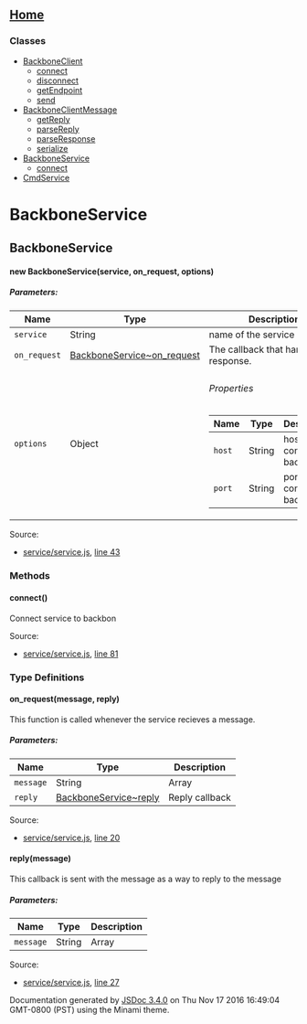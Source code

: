 [Home](index.md)
------------------

### Classes

-   [BackboneClient](BackboneClient.md)
    -   [connect](BackboneClient.md#connect)
    -   [disconnect](BackboneClient.md#disconnect)
    -   [getEndpoint](BackboneClient.md#getEndpoint)
    -   [send](BackboneClient.md#send)
-   [BackboneClientMessage](BackboneClientMessage.md)
    -   [getReply](BackboneClientMessage.md#getReply)
    -   [parseReply](BackboneClientMessage.md#parseReply)
    -   [parseResponse](BackboneClientMessage.md#parseResponse)
    -   [serialize](BackboneClientMessage.md#serialize)
-   [BackboneService](BackboneService.md)
    -   [connect](BackboneService.md#connect)
-   [CmdService](CmdService.md)

BackboneService
===============

BackboneService
---------------

#### <span class="type-signature"></span>new BackboneService<span class="signature">(service, on\_request, options)</span><span class="type-signature"></span>

##### Parameters:

<table>
<colgroup>
<col width="33%" />
<col width="33%" />
<col width="33%" />
</colgroup>
<thead>
<tr class="header">
<th>Name</th>
<th>Type</th>
<th>Description</th>
</tr>
</thead>
<tbody>
<tr class="odd">
<td><code>service</code></td>
<td><span class="param-type">String</span></td>
<td>name of the service</td>
</tr>
<tr class="even">
<td><code>on_request</code></td>
<td><span class="param-type"><a href="BackboneService.md#~on_request">BackboneService~on_request</a></span></td>
<td>The callback that handles the response.</td>
</tr>
<tr class="odd">
<td><code>options</code></td>
<td><span class="param-type">Object</span></td>
<td><h6 id="properties">Properties</h6>
<table>
<thead>
<tr class="header">
<th>Name</th>
<th>Type</th>
<th>Description</th>
</tr>
</thead>
<tbody>
<tr class="odd">
<td><code>host</code></td>
<td><span class="param-type">String</span></td>
<td>host to connect to backbone</td>
</tr>
<tr class="even">
<td><code>port</code></td>
<td><span class="param-type">String</span></td>
<td>port to connect to backbone</td>
</tr>
</tbody>
</table></td>
</tr>
</tbody>
</table>

Source:  
-   [service/service.js](service_service.js.md), [line 43](service_service.js.md#line43)

### Methods

#### <span class="type-signature"></span>connect<span class="signature">()</span><span class="type-signature"></span>

Connect service to backbon

Source:  
-   [service/service.js](service_service.js.md), [line 81](service_service.js.md#line81)

### Type Definitions

#### <span class="type-signature"></span>on\_request<span class="signature">(message, reply)</span><span class="type-signature"></span>

This function is called whenever the service recieves a message.

##### Parameters:

| Name      | Type                                                                                 | Description    |
|-----------|--------------------------------------------------------------------------------------|----------------|
| `message` | <span class="param-type">String</span> | <span class="param-type">Array</span>       | Message Array  |
| `reply`   | <span class="param-type">[BackboneService~reply](BackboneService.md#~reply)</span> | Reply callback |

Source:  
-   [service/service.js](service_service.js.md), [line 20](service_service.js.md#line20)

#### <span class="type-signature"></span>reply<span class="signature">(message)</span><span class="type-signature"></span>

This callback is sent with the message as a way to reply to the message

##### Parameters:

| Name      | Type                                                                           | Description                                   |
|-----------|--------------------------------------------------------------------------------|-----------------------------------------------|
| `message` | <span class="param-type">String</span> | <span class="param-type">Array</span> | Message Array to be sent as reply to request. |

Source:  
-   [service/service.js](service_service.js.md), [line 27](service_service.js.md#line27)

Documentation generated by [JSDoc 3.4.0](https://github.com/jsdoc3/jsdoc) on Thu Nov 17 2016 16:49:04 GMT-0800 (PST) using the Minami theme.
